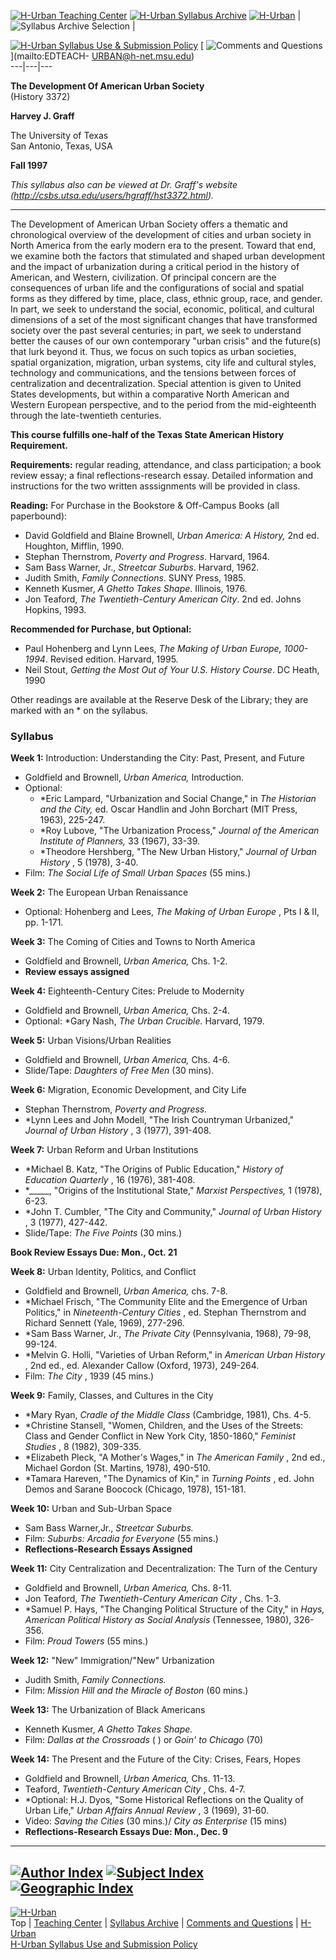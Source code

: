   
[ ![H-Urban Teaching Center](../graphics/btnsyltc154x40.jpg)](../index.htm) [
![H-Urban Syllabus Archive](../graphics/btnsylsa154x40.jpg)](index.htm) [
![H-Urban](../graphics/btnsylhurban154x40.jpg)](http://www.h-net.msu.edu/~urban)
|  ![Syllabus Archive Selection](../graphics/skysylarchselect.jpg) |



[ ![H-Urban Syllabus Use & Submission
Policy](../graphics/btnsyluse154x40.jpg)](syluses.htm) [ ![Comments and
Questions](../graphics/btnsylcques154x40.jpg)](mailto:EDTEACH-
URBAN@h-net.msu.edu)  
---|---|---  
  
**The Development Of American Urban Society**  
(History 3372)  
  
**Harvey J. Graff**  
  
The University of Texas  
San Antonio, Texas, USA  
  
**Fall 1997**  
  

_This syllabus also can be viewed at Dr. Graff's website
(<http://csbs.utsa.edu/users/hgraff/hst3372.html>)._  
  
---  
  

The Development of American Urban Society offers a thematic and chronological
overview of the development of cities and urban society in North America from
the early modern era to the present. Toward that end, we examine both the
factors that stimulated and shaped urban development and the impact of
urbanization during a critical period in the history of American, and Western,
civilization. Of principal concern are the consequences of urban life and the
configurations of social and spatial forms as they differed by time, place,
class, ethnic group, race, and gender. In part, we seek to understand the
social, economic, political, and cultural dimensions of a set of the most
significant changes that have transformed society over the past several
centuries; in part, we seek to understand better the causes of our own
contemporary "urban crisis" and the future(s) that lurk beyond it. Thus, we
focus on such topics as urban societies, spatial organization, migration,
urban systems, city life and cultural styles, technology and communications,
and the tensions between forces of centralization and decentralization.
Special attention is given to United States developments, but within a
comparative North American and Western European perspective, and to the period
from the mid-eighteenth through the late-twentieth centuries.

**This course fulfills one-half of the Texas State American History
Requirement.**

**Requirements:** regular reading, attendance, and class participation; a book
review essay; a final reflections-research essay. Detailed information and
instructions for the two written asssignments will be provided in class.

**Reading:** For Purchase in the Bookstore  & Off-Campus Books (all
paperbound):

  * David Goldfield and Blaine Brownell, _Urban America: A History,_ 2nd ed. Houghton, Mifflin, 1990.
  * Stephan Thernstrom, _Poverty and Progress_. Harvard, 1964.
  * Sam Bass Warner, Jr., _Streetcar Suburbs_. Harvard, 1962.
  * Judith Smith, _Family Connections_. SUNY Press, 1985.
  * Kenneth Kusmer, _A Ghetto Takes Shape_. Illinois, 1976.
  * Jon Teaford, _The Twentieth-Century American City_. 2nd ed. Johns Hopkins, 1993.

**Recommended for Purchase, but Optional:**

  * Paul Hohenberg and Lynn Lees, _The Making of Urban Europe, 1000-1994_. Revised edition. Harvard, 1995.
  * Neil Stout, _Getting the Most Out of Your U.S. History Course_. DC Heath, 1990

Other readings are available at the Reserve Desk of the Library; they are
marked with an * on the syllabus.  

### Syllabus

**Week 1:** Introduction: Understanding the City: Past, Present, and Future

  * Goldfield and Brownell, _Urban America,_ Introduction.
  * Optional:
    * *Eric Lampard, "Urbanization and Social Change," in _The Historian and the City,_ ed. Oscar Handlin and John Borchart (MIT Press, 1963), 225-247.
    * *Roy Lubove, "The Urbanization Process," _Journal of the American Institute of Planners,_ 33 (1967), 33-39.
    * *Theodore Hershberg, "The New Urban History," _Journal of Urban History_ , 5 (1978), 3-40.
  * Film: _The Social Life of Small Urban Spaces_ (55 mins.)

**Week 2:** The European Urban Renaissance

  * Optional: Hohenberg and Lees, _The Making of Urban Europe_ , Pts I & II, pp. 1-171.

**Week 3:** The Coming of Cities and Towns to North America

  * Goldfield and Brownell, _Urban America,_ Chs. 1-2.
  * **Review essays assigned**

**Week 4:** Eighteenth-Century Cites: Prelude to Modernity

  * Goldfield and Brownell, _Urban America,_ Chs. 2-4.
  * Optional: *Gary Nash, _The Urban Crucible._ Harvard, 1979.

**Week 5:** Urban Visions/Urban Realities

  * Goldfield and Brownell, _Urban America,_ Chs. 4-6.
  * Slide/Tape: _Daughters of Free Men_ (30 mins).

**Week 6:** Migration, Economic Development, and City Life

  * Stephan Thernstrom, _Poverty and Progress._
  * *Lynn Lees and John Modell, "The Irish Countryman Urbanized," _Journal of Urban History_ , 3 (1977), 391-408.

**Week 7:** Urban Reform and Urban Institutions

  * *Michael B. Katz, "The Origins of Public Education," _History of Education Quarterly_ , 16 (1976), 381-408.
  * *_____, "Origins of the Institutional State," _Marxist Perspectives,_ 1 (1978), 6-23.
  * *John T. Cumbler, "The City and Community," _Journal of Urban History_ , 3 (1977), 427-442.
  * Slide/Tape: _The Five Points_ (30 mins.)
  
  
**Book Review Essays Due: Mon., Oct. 21**

**Week 8:** Urban Identity, Politics, and Conflict

  * Goldfield and Brownell, _Urban America,_ chs. 7-8.
  * *Michael Frisch, "The Community Elite and the Emergence of Urban Politics," in _Nineteenth-Century Cities_ , ed. Stephan Thernstrom and Richard Sennett (Yale, 1969), 277-296.
  * *Sam Bass Warner, Jr., _The Private City_ (Pennsylvania, 1968), 79-98, 99-124.
  * *Melvin G. Holli, "Varieties of Urban Reform," in _American Urban History_ , 2nd ed., ed. Alexander Callow (Oxford, 1973), 249-264.
  * Film: _The City_ , 1939 (45 mins.)

**Week 9:** Family, Classes, and Cultures in the City

  * *Mary Ryan, _Cradle of the Middle Class_ (Cambridge, 1981), Chs. 4-5.
  * *Christine Stansell, "Women, Children, and the Uses of the Streets: Class and Gender Conflict in New York City, 1850-1860," _Feminist Studies_ , 8 (1982), 309-335.
  * *Elizabeth Pleck, "A Mother's Wages," in _The American Family_ , 2nd ed., Michael Gordon (St. Martins, 1978), 490-510.
  * *Tamara Hareven, "The Dynamics of Kin," in _Turning Points_ , ed. John Demos and Sarane Boocock (Chicago, 1978), 151-181.

**Week 10:** Urban and Sub-Urban Space

  * Sam Bass Warner,Jr., _Streetcar Suburbs._
  * Film: _Suburbs: Arcadia for Everyone_ (55 mins.)
  * **Reflections-Research Essays Assigned**

**Week 11:** City Centralization and Decentralization: The Turn of the Century

  * Goldfield and Brownell, _Urban America,_ Chs. 8-11.
  * Jon Teaford, _The Twentieth-Century American City_ , Chs. 1-3.
  * *Samuel P. Hays, "The Changing Political Structure of the City," in _Hays, American Political History as Social Analysis_ (Tennessee, 1980), 326-356.
  * Film: _Proud Towers_ (55 mins.)

**Week 12:** "New" Immigration/"New" Urbanization

  * Judith Smith, _Family Connections._
  * Film: _Mission Hill and the Miracle of Boston_ (60 mins.)

**Week 13:** The Urbanization of Black Americans

  * Kenneth Kusmer, _A Ghetto Takes Shape._
  * Film: _Dallas at the Crossroads_ ( ) or _Goin' to Chicago_ (70)

**Week 14:** The Present and the Future of the City: Crises, Fears, Hopes

  * Goldfield and Brownell, _Urban America,_ Chs. 11-13.
  * Teaford, _Twentieth-Century American City_ , Chs. 4-7.
  * *Optional: H.J. Dyos, "Some Historical Reflections on the Quality of Urban Life," _Urban Affairs Annual Review_ , 3 (1969), 31-60.
  * Video: _Saving the Cities_ (30 mins.)/ _City as Enterprise_ (15 mins)
  * **Reflections-Research Essays Due: Mon., Dec. 9**  
---  
  


[ ![Author Index](../graphics/btnsylauthor154x40.jpg)](author.htm) [ ![Subject
Index](../graphics/btnsylsubject154x40.jpg)](subject.htm) [ ![Geographic
Index](../graphics/btnsylloc154x40.jpg)](location.htm)  
---  
  
[![H-Urban](../graphics/skyhurban198x38.jpg)](http://www.h-net.msu.edu/~urban)  
Top | [Teaching Center](../index.htm) | [Syllabus Archive](index.htm) |
[Comments and Questions](mailto:EDTEACH-URBAN@h-net.msu.edu) |
[H-Urban](http://www.h-net.msu.edu/~urban)  
[H-Urban Syllabus Use and Submission Policy](syluses.htm)  
  
  

